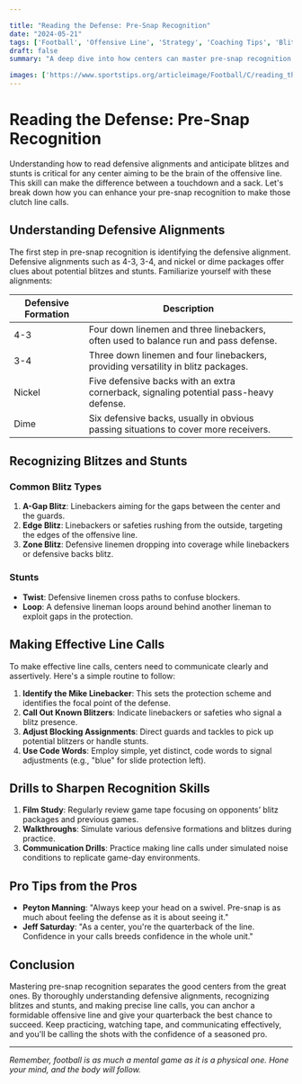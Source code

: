 ```yaml
---

title: "Reading the Defense: Pre-Snap Recognition"
date: "2024-05-21"
tags: ['Football', 'Offensive Line', 'Strategy', 'Coaching Tips', 'Blitz Recognition', 'Stunts', 'Line Calls', 'Centers', 'Football IQ']
draft: false
summary: "A deep dive into how centers can master pre-snap recognition to anticipate blitzes and stunts, making effective line calls to protect the quarterback and execute successful plays."

images: ['https://www.sportstips.org/articleimage/Football/C/reading_the_defense_pre_snap_recognition.webp']
---
```


# Reading the Defense: Pre-Snap Recognition

Understanding how to read defensive alignments and anticipate blitzes and stunts is critical for any center aiming to be the brain of the offensive line. This skill can make the difference between a touchdown and a sack. Let's break down how you can enhance your pre-snap recognition to make those clutch line calls.

## Understanding Defensive Alignments

The first step in pre-snap recognition is identifying the defensive alignment. Defensive alignments such as 4-3, 3-4, and nickel or dime packages offer clues about potential blitzes and stunts. Familiarize yourself with these alignments:

| Defensive Formation | Description |
|---------------------|-------------|
| 4-3                 | Four down linemen and three linebackers, often used to balance run and pass defense. |
| 3-4                 | Three down linemen and four linebackers, providing versatility in blitz packages. |
| Nickel              | Five defensive backs with an extra cornerback, signaling potential pass-heavy defense. |
| Dime                | Six defensive backs, usually in obvious passing situations to cover more receivers. |

## Recognizing Blitzes and Stunts

### Common Blitz Types

1. **A-Gap Blitz**: Linebackers aiming for the gaps between the center and the guards.
2. **Edge Blitz**: Linebackers or safeties rushing from the outside, targeting the edges of the offensive line.
3. **Zone Blitz**: Defensive linemen dropping into coverage while linebackers or defensive backs blitz.

### Stunts

- **Twist**: Defensive linemen cross paths to confuse blockers.
- **Loop**: A defensive lineman loops around behind another lineman to exploit gaps in the protection.

## Making Effective Line Calls

To make effective line calls, centers need to communicate clearly and assertively. Here's a simple routine to follow:

1. **Identify the Mike Linebacker**: This sets the protection scheme and identifies the focal point of the defense.
2. **Call Out Known Blitzers**: Indicate linebackers or safeties who signal a blitz presence.
3. **Adjust Blocking Assignments**: Direct guards and tackles to pick up potential blitzers or handle stunts.
4. **Use Code Words**: Employ simple, yet distinct, code words to signal adjustments (e.g., "blue" for slide protection left).

## Drills to Sharpen Recognition Skills

1. **Film Study**: Regularly review game tape focusing on opponents’ blitz packages and previous games.
2. **Walkthroughs**: Simulate various defensive formations and blitzes during practice.
3. **Communication Drills**: Practice making line calls under simulated noise conditions to replicate game-day environments.

## Pro Tips from the Pros

- **Peyton Manning**: "Always keep your head on a swivel. Pre-snap is as much about feeling the defense as it is about seeing it."
- **Jeff Saturday**: "As a center, you're the quarterback of the line. Confidence in your calls breeds confidence in the whole unit."

## Conclusion

Mastering pre-snap recognition separates the good centers from the great ones. By thoroughly understanding defensive alignments, recognizing blitzes and stunts, and making precise line calls, you can anchor a formidable offensive line and give your quarterback the best chance to succeed. Keep practicing, watching tape, and communicating effectively, and you'll be calling the shots with the confidence of a seasoned pro. 

---

*Remember, football is as much a mental game as it is a physical one. Hone your mind, and the body will follow.*